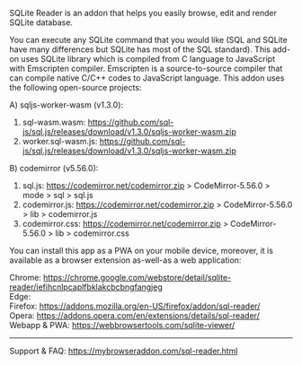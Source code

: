 SQLite Reader is an addon that helps you easily browse, edit and render SQLite database.

You can execute any SQLite command that you would like (SQL and SQLite have many differences but SQLite has most of the SQL standard). This add-on uses SQLite library which is compiled from C language to JavaScript with Emscripten compiler. Emscripten is a source-to-source compiler that can compile native C/C++ codes to JavaScript language. This addon uses the following open-source projects:

A) sqljs-worker-wasm (v1.3.0):
  1) sql-wasm.wasm: https://github.com/sql-js/sql.js/releases/download/v1.3.0/sqljs-worker-wasm.zip
  2) worker.sql-wasm.js: https://github.com/sql-js/sql.js/releases/download/v1.3.0/sqljs-worker-wasm.zip

B) codemirror (v5.56.0):
  1) sql.js: https://codemirror.net/codemirror.zip > CodeMirror-5.56.0 > mode > sql > sql.js
  2) codemirror.js: https://codemirror.net/codemirror.zip > CodeMirror-5.56.0 > lib > codemirror.js
  3) codemirror.css: https://codemirror.net/codemirror.zip > CodeMirror-5.56.0 > lib > codemirror.css

You can install this app as a PWA on your mobile device, moreover, it is available as a browser extension as-well-as a web application:

Chrome: https://chrome.google.com/webstore/detail/sqlite-reader/iefihcnlpcaplfbklakcbcbngfangjeg    
Edge:      
Firefox: https://addons.mozilla.org/en-US/firefox/addon/sql-reader/    
Opera: https://addons.opera.com/en/extensions/details/sql-reader/    
Webapp & PWA: https://webbrowsertools.com/sqlite-viewer/  

--------------------------------------------------------------

Support & FAQ: https://mybrowseraddon.com/sql-reader.html  
